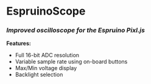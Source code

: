 # EspruinoScope
### _Improved oscilloscope for the Espruino Pixl.js_

**Features:**
- Full 16-bit ADC resolution
- Variable sample rate using on-board buttons
- Max/Min voltage display
- Backlight selection
